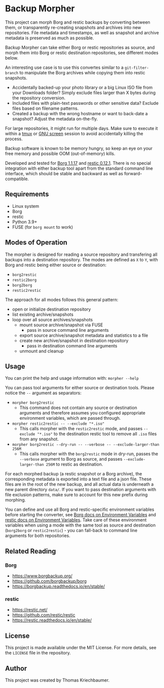 # Backup Morpher

This project can morph Borg and restic backups by converting between them, or
transparently re-creating snapshots and archives into new repositories. File
metadata and timestamps, as well as snapshot and archive metadata is preserved
as much as possible.

Backup Morpher can take either Borg or restic repositories as source, and morph
them into Borg or restic destination repositories, see different modes below.

An interesting use case is to use this convertes similar to a
`git-filter-branch` to manipulate the Borg archives while copying them into
restic snapshots.

* Accidentally backed-up your photo library or a big Linux ISO file from your
  Downloads folder? Simply exclude files larger than X bytes during the
  repository conversion.
* Included files with plain-text passwords or other sensitive data? Exclude
  files based on filename patterns.
* Created a backup with the wrong hostname or want to back-date a snapshot?
  Adjust the metadata on-the-fly.

For large repositories, it might run for multiple days. Make sure to execute it
within a [tmux] or [GNU screen] session to avoid accidentally killing the
process.

Backup software is known to be memory hungry, so keep an eye on your free memory
and possible OOM (out-of-memory) kills.

Developed and tested for [Borg 1.1.17] and [restic 0.12.1]. There is no special
integration with either backup tool apart from the standard command line
interface, which should be stable and backward as well as forward-compatible.

[tmux]: https://github.com/tmux/tmux
[GNU screen]: https://www.gnu.org/software/screen/
[Borg 1.1.17]: https://github.com/borgbackup/borg/releases/tag/1.1.17
[restic 0.12.1]: https://github.com/restic/restic/releases/tag/v0.12.1

## Requirements

* Linux system
* Borg
* restic
* Python 3.9+
* FUSE (for `borg mount` to work)

## Modes of Operation

The morpher is designed for reading a source repository and transfering all backups into a destination repository. The modes are defined as `X` to `Y`, with Borg and restic being either source or destination:

* `borg2restic`
* `restic2borg`
* `borg2borg`
* `restic2restic`

The approach for all modes follows this general pattern:

* open or initialize destination repository
* list existing archive/snapshots
* loop over all source archives/snapshots
  * mount source archive/snapshot via FUSE
    * pass in source command line arguments
  * export source archive/snapshot metadata and statistics to a file
  * create new archive/snapshot in destination repository
    * pass in destination command line arguments
  * unmount and cleanup

## Usage

You can print the help and usage information with: `morpher --help`

You can pass tool arguments for either source or destination tools. Please
notice the `--` argument as separators:

* `morpher borg2restic`
  * This command does not contain any source or destination arguments and
    therefore assumes you configured appropriate environment variables, which
    are passed through.
* `morpher restic2restic -- --exclude "*.iso"`
  * This calls morpher with the `restic2restic` mode, and passes `--exclude
    "*.iso"` to the destination restic tool to remove all `.iso` files from any
    snapshot.
* `morpher borg2restic --dry-run -- --verbose -- --exclude-larger-than 256M`
  * This calls morpher with the `borg2restic` mode in dry-run, passes the
    `--verbose` argument to Borg as source, and passes `--exclude-larger-than
    256M` to restic as destination.

For each morphed backup (a restic snapshot or a Borg archive), the corresponding
metadata is exported into a text file and a json file. These files are in the
root of the new backup, and all actual data is underneath a new parent directory
`data/`. If you want to pass destination arguments with file exclusion patterns,
make sure to account for this new prefix during morphing.

You can define and use all Borg and restic-specific environment variables before
starting the converter, see [Borg docs on Environment Variables] and [restic
docs on Environment Variables]. Take care of these environment variables when
using a mode with the same tool as source and destination (`borg2borg` or
`restic2restic`) - you can fall-back to command line arguments for both
repositories.

[Borg docs on Environment Variables]: https://borgbackup.readthedocs.io/en/stable/usage/general.html#environment-variables
[restic docs on Environment Variables]: https://restic.readthedocs.io/en/latest/040_backup.html#environment-variables

## Related Reading

### Borg

* https://www.borgbackup.org/
* https://github.com/borgbackup/borg
* https://borgbackup.readthedocs.io/en/stable/

### restic

* https://restic.net/
* https://github.com/restic/restic
* https://restic.readthedocs.io/en/stable/

## License

This project is made available under the MIT License. For more details, see the
``LICENSE`` file in the repository.

## Author

This project was created by Thomas Kriechbaumer.
